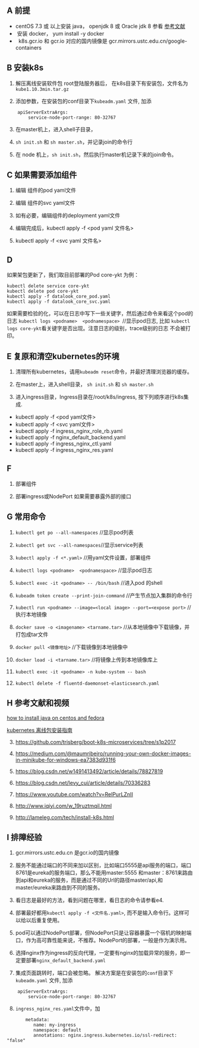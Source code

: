 
## A 前提
 - centOS 7.3 或 以上安装 java， openjdk 8 或 Oracle jdk 8  参看 [参考文献][1]      
 - &nbsp;安装 docker， yum install -y docker 
 - &nbsp; k8s.gcr.io 和 gcr.io    对应的国内镜像是 gcr.mirrors.ustc.edu.cn/google-containers

## B 安装k8s

1.  解压离线安装软件包 root登陆服务器后， 在k8s目录下有安装包，文件名为 `kube1.10.3min.tar.gz`
    
2.  添加参数，在安装包的conf目录下`kubeadm.yaml` 文件, 加添
``` 
    apiServerExtraArgs: 
        service-node-port-range: 80-32767
```    
3.  在master机上，进入shell子目录，
    
4.  `sh init.sh` 和 `sh master.sh`，并记录join的命令行
    
5.  在 node 机上，`sh init.sh`，然后执行master机记录下来的join命令。
    

## C 如果需要添加组件

1.  编辑 组件的pod yaml文件
    
2.  编辑 组件的svc yaml文件
    
3.  如有必要，编辑组件的deployment yaml文件
    
4.  编辑完成后，kubectl apply -f <pod yaml 文件名>
    
5.  kubectl apply -f <svc yaml 文件名>
    

## D 
如果架包更新了，我们取目前部署的Pod core-ykt 为例： 
```
kubectl delete service core-ykt 
kubectl delete pod core-ykt 
kubectl apply -f datalook_core_pod.yaml 
kubectl apply -f datalook_core_svc.yaml
```
如果需要检验的化，可以在日志中写下一些关键字，然后通过命令来看这个pod的日志 `kubectl logs <podname>  <podnamespace> `//显示pod日志, 比如 `kubectl logs core-ykt`看关键字是否出现。注意日志的级别，trace级别的日志 不会被打印。

## E 复原和清空kubernetes的环境

1.  清理所有kubernetes，请用`kubeadm reset`命令，并最好清理浏览器的缓存。
    
2.  在master上，进入shell目录， `sh init.sh` 和 `sh master.sh`
    
3.  进入ingress目录，Ingress目录在/root/k8s/ingress, 按下列顺序进行k8s集成. 
 - kubectl apply -f <pod yaml文件>
 - kubectl apply -f <svc yaml文件>
 - kubectl apply -f ingress_nginx_role_rb.yaml
 - kubectl apply -f nginx_default_backend.yaml
 - kubectl apply -f ingress_nginx_ctl.yaml
 - kubectl apply -f ingress_nginx_res.yaml
    

## F

1.  部署组件
    
2.  部署ingress或NodePort 如果需要暴露外部的接口
    

## G 常用命令

1.  `kubectl get po --all-namespaces` //显示pod列表
    
2.  `kubectl get svc --all-namespaces`//显示service列表
    
3.  `kubectl apply -f <*.yaml>` //用yaml文件设置，部署组件
    
4.  `kubectl logs <podname>  <podnamespace>` //显示pod日志
    
5.  `kubectl exec -it <podname> -- /bin/bash` //进入pod 的shell
    
6.  `kubeadm token create --print-join-command` //产生节点加入集群的命令行
    
7.  `kubectl run <podname> --image=<local image> --port=<expose port>` //执行本地镜像
    
8.  `docker save -o <imagename> <tarname.tar>` //从本地镜像中下载镜像，并打包成tar文件
    
9.  `docker pull <镜像地址>` //下载镜像到本地镜像中

10. `docker load -i <tarname.tar>` //将镜像上传到本地镜像库上

11. `kubectl exec -it <podname> -n kube-system -- bash`
    
12.  `kubectl delete -f fluentd-daemonset-elasticsearch.yaml`
    

## H 参考文献和视频

[how to install java on centos and fedora][1]
    
[kubernetes 离线包安装指南][2]

3. https://github.com/trisberg/boot-k8s-microservices/tree/s1p2017

4. https://medium.com/@maumribeiro/running-your-own-docker-images-in-minikube-for-windows-ea7383d931f6

5. https://blog.csdn.net/w1491413492/article/details/78827819

6. https://blog.csdn.net/levy_cui/article/details/70336283

7. https://www.youtube.com/watch?v=RelPurLZnII

8. http://www.iqiyi.com/w_19ruztmqil.html

9. http://lameleg.com/tech/install-k8s.html 


## I 排障经验

1.  gcr.mirrors.ustc.edu.cn 是gcr.io的国内镜像
    
2.  服务不能通过端口的不同来加以区别，比如端口5555是api服务的端口，端口8761是eureka的服务端口，那么不能用master:5555 和master：8761来路由到api和eureka的服务，而是通过不同的Url的路径master/api,和master/eureka来路由到不同的服务。
    
3.  看日志是最好的方法，看到问题在哪里，看日志的命令请参看e4.
    
4.  部署最好都用`kubectl apply -f <文件名.yaml>`, 而不是输入命令行。这样可以给以后重复使用。
    
5.  pod可以通过NodePort部署，但NodePort只是让容器暴露一个宿机的映射端口，作为高可靠性能来说，不推荐。NodePort的部署，一般是作为演示用。
    
6.  选择nginx作为ingress的反向代理，一定要有nginx的加载异常的服务，即一定要部署`nginx_default_backend.yaml`
    
7.  集成页面跳转时，端口会被忽略。 解决方案是在安装包的`conf`目录下`kubeadm.yaml` 文件, 加添 
```
    apiServerExtraArgs: 
        service-node-port-range: 80-32767
```    
8.  `ingress_nginx_res.yaml`文件中，加
```
       metadata: 
          name: my-ingress 
          namespace: default 
          annotations: nginx.ingress.kubernetes.io/ssl-redirect: "false"
```

[1]: https://www.digitalocean.com/community/tutorials/how-to-install-java-on-centos-and-fedora
[2]: https://segmentfault.com/a/1190000011707194

